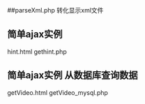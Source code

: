 ##parseXml.php
转化显示xml文件

## 简单ajax实例
hint.html
gethint.php

## 简单ajax实例 从数据库查询数据
getVideo.html
getVideo_mysql.php